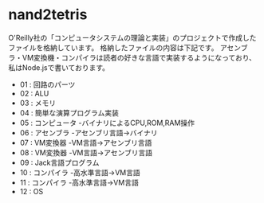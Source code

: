 # nand2tetris

O'Reilly社の「コンピュータシステムの理論と実装」のプロジェクトで作成したファイルを格納しています。
格納したファイルの内容は下記です。
アセンブラ・VM変換機・コンパイラは読者の好きな言語で実装するようになっており、私はNode.jsで書いております。

- 01 : 回路のパーツ
- 02 : ALU
- 03 : メモリ
- 04 : 簡単な演算プログラム実装
- 05 : コンピュータ
    -バイナリによるCPU,ROM,RAM操作
- 06 : アセンブラ
    -アセンブリ言語→バイナリ
- 07 : VM変換器
    -VM言語→アセンブリ言語
- 08 : VM変換器
    -VM言語→アセンブリ言語
- 09 : Jack言語プログラム
- 10 : コンパイラ
    -高水準言語→VM言語
- 11 : コンパイラ
    -高水準言語→VM言語
- 12 : OS
